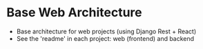 # Base Web Architecture

- Base architecture for web projects (using Django Rest + React)
- See the 'readme' in each project: web (frontend) and backend
